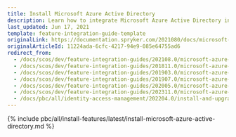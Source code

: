 ```yaml
---
title: Install Microsoft Azure Active Directory
description: Learn how to integrate Microsoft Azure Active Directory into a Spryker project.
last_updated: Jun 17, 2021
template: feature-integration-guide-template
originalLink: https://documentation.spryker.com/2021080/docs/microsoft-azure-active-directory
originalArticleId: 11224ada-6cfc-4217-94e9-085e64755ad6
redirect_from:
  - /docs/scos/dev/feature-integration-guides/202108.0/microsoft-azure-active-directory.html
  - /docs/scos/dev/feature-integration-guides/201811.0/microsoft-azure-active-directory.html
  - /docs/scos/dev/feature-integration-guides/201903.0/microsoft-azure-active-directory.html
  - /docs/scos/dev/feature-integration-guides/201907.0/microsoft-azure-active-directory.html
  - /docs/scos/dev/feature-integration-guides/202005.0/microsoft-azure-active-directory.html
  - /docs/scos/dev/feature-integration-guides/202311.0/microsoft-azure-active-directory.html
  - /docs/pbc/all/identity-access-management/202204.0/install-and-upgrade/install-microsoft-azure-active-directory.html
---
```


{% include pbc/all/install-features/latest/install-microsoft-azure-active-directory.md %} <!-- To edit, see /_includes/pbc/all/install-features/202311.0/install-microsoft-azure-active-directory.md -->
